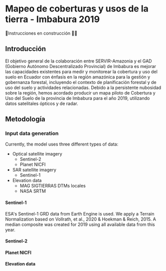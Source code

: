 # Mapeo de coberturas y usos de la tierra - Imbabura 2019

🚧Instrucciones en construcción 👷‍♀️

## Introducción

El objetivo general de la colaboración entre SERVIR-Amazonia y el GAD (Gobierno Autónomo Descentralizado Provincial) de Imbabura es mejorar las capacidades existentes para medir y monitorear la cobertura y uso del suelo en Ecuador con énfasis en la región amazónica para la gestión y gobernanza forestal, incluyendo el contexto de planificación forestal y de uso del suelo y actividades relacionadas.
Debido a la persistente nubosidad sobre la región, hemos acordado producir un mapa piloto de Cobertura y Uso del Suelo de la provincia de Imbabura para el año 2019, utilizando datos satelitales ópticos y de radar.

## Metodología



### Input data generation

Currently, the model uses three different types of data:
- Optical satellite imagery
  - Sentinel-2
  - Planet NICFI
- SAR satellite imagery
  - Sentinel-1
- Elevation data
  - MAG SIGTIERRAS DTMs locales
  - NASA SRTM

#### Sentinel-1

ESA's Sentinel-1 GRD data from Earth Engine is used. We apply a Terrain Normalization based on Vollrath, et al., 2020 &  Hoekman & Reich, 2015. A median composite was created for 2019 using all available data from this year.

#### Sentinel-2

#### Planet NICFI

#### Elevation data
